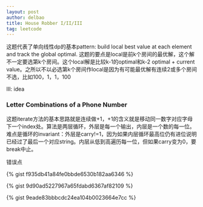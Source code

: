 ```yaml
---
layout: post
author: delbao
title: House Robber I/II/III 
tag: leetcode
---
```


这题代表了单向线性dp的基本pattern: build local best value at each element and track the global optimal. 这题的要点是local是前k个房间的最优解，这个解不一定要选第k个房间。这个local解是比较k-1的optimal和k-2 optimal + current value。之所以不以必选第k个房间作local是因为有可能最优解有连续2或多个房间不选，比如100，1，1，100
 
III: idea
 
### Letter Combinations of a Phone Number
这题iterate方法的基本思路就是连续做+1，+1的含义就是移动同一数字对应字母下一个index处。算法是两层循环，外层是每一个输出，内层是一个数的每一位。难点是循环的invariant：外层是carry!=1，因为如果内层循环最高位仍有进位说明已经过了最后一个对应string。内层从低到高遍历每一位，但如果carry变为0，要break中止。
 
错误点
 
 
 {% gist f935db41a84fe0bbde6530b182aa6346 %}
 
 {% gist 9d90ad5227967a65fdabd6367af82109 %}
 
 {% gist 9eade83bbbcdc24ea104b0023664e7cc %}
